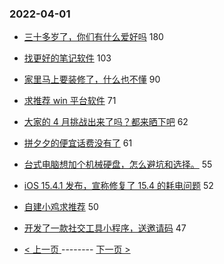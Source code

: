 ### 2022-04-01 
- [三十多岁了，你们有什么爱好吗](https://www.v2ex.com/t/844250) 180
- [找更好的笔记软件](https://www.v2ex.com/t/844271) 103
- [家里马上要装修了，什么也不懂](https://www.v2ex.com/t/844240) 90
- [求推荐 win 平台软件](https://www.v2ex.com/t/844262) 71
- [大家的 4 月挑战出来了吗？都来晒下吧](https://www.v2ex.com/t/844283) 62
- [拼夕夕的便宜话费没有了](https://www.v2ex.com/t/844208) 61
- [台式电脑想加个机械硬盘，怎么避坑和选择。](https://www.v2ex.com/t/844228) 55
- [iOS 15.4.1 发布，宣称修复了 15.4 的耗电问题](https://www.v2ex.com/t/844207) 52
- [自建小鸡求推荐](https://www.v2ex.com/t/844188) 50
- [开发了一款社交工具小程序，送邀请码](https://www.v2ex.com/t/844334) 47 

- [ < 上一页 ](https://github.com/able8/v2ex-hot-record/blob/master/2022-03-31.md) -------- [ 下一页 > ](https://github.com/able8/v2ex-hot-record/blob/master/2022-04-02.md)